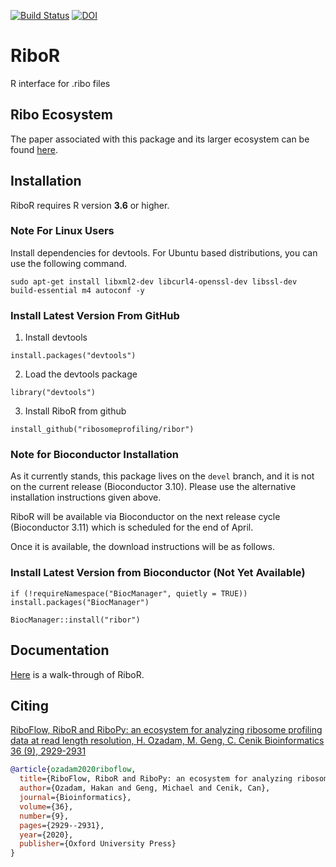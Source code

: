 [![Build Status](https://travis-ci.com/ribosomeprofiling/RiboR.svg?branch=master)](https://travis-ci.com/ribosomeprofiling/RiboR)
[![DOI](https://zenodo.org/badge/200300903.svg)](https://zenodo.org/badge/latestdoi/200300903)


# RiboR
R interface for .ribo files

## Ribo Ecosystem
The paper associated with this package and its larger ecosystem can be found [here](https://academic.oup.com/bioinformatics/advance-article/doi/10.1093/bioinformatics/btaa028/5701654).

## Installation

RiboR requires R version **3.6** or higher.


### Note For Linux Users

Install dependencies for devtools.
For Ubuntu based distributions, you can use the following command.

`sudo apt-get install libxml2-dev libcurl4-openssl-dev libssl-dev build-essential m4 autoconf -y`

### Install Latest Version From GitHub

1) Install devtools

`install.packages("devtools")`

2) Load the devtools package

`library("devtools")`

3) Install RiboR from github

`install_github("ribosomeprofiling/ribor")`

### Note for Bioconductor Installation

As it currently stands, this package lives on the `devel` branch, and it is not on the current release (Bioconductor 3.10). Please use the alternative installation instructions given above.

RiboR will be available via Bioconductor on the next release cycle (Bioconductor 3.11) which is scheduled for the end of April. 

Once it is available, the download instructions will be as follows.

### Install Latest Version from Bioconductor (Not Yet Available)
`if (!requireNamespace("BiocManager", quietly = TRUE))
    install.packages("BiocManager")`

`BiocManager::install("ribor")`

## Documentation

[Here](https://ribosomeprofiling.github.io/ribor/ribor.html) is a walk-through of RiboR.

## Citing

[RiboFlow, RiboR and RiboPy: an ecosystem for analyzing ribosome profiling data at read length resolution, H. Ozadam, M. Geng, C. Cenik
Bioinformatics 36 (9), 2929-2931](https://academic.oup.com/bioinformatics/article/36/9/2929/5701654)

```bibtex
@article{ozadam2020riboflow,
  title={RiboFlow, RiboR and RiboPy: an ecosystem for analyzing ribosome profiling data at read length resolution},
  author={Ozadam, Hakan and Geng, Michael and Cenik, Can},
  journal={Bioinformatics},
  volume={36},
  number={9},
  pages={2929--2931},
  year={2020},
  publisher={Oxford University Press}
}
```

